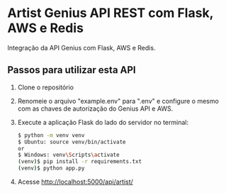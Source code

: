# Artist Genius API REST com Flask, AWS e Redis
Integração da API Genius com Flask, AWS e Redis.

## Passos para utilizar esta API

1. Clone o repositório

2. Renomeie o arquivo "example.env" para ".env" e configure o mesmo com as chaves de autorização do Genius API e AWS.  

2. Execute a aplicação Flask do lado do servidor no terminal:

    ```sh
    $ python -m venv venv
    $ Ubuntu: source venv/bin/activate 
    or 
    $ Windows: venv\Scripts\activate
    (venv)$ pip install -r requirements.txt
    (venv)$ python app.py
    ```

3. Acesse [http://localhost:5000/api/artist/<artist>](http://localhost:5000/api/artist/<artist>)
